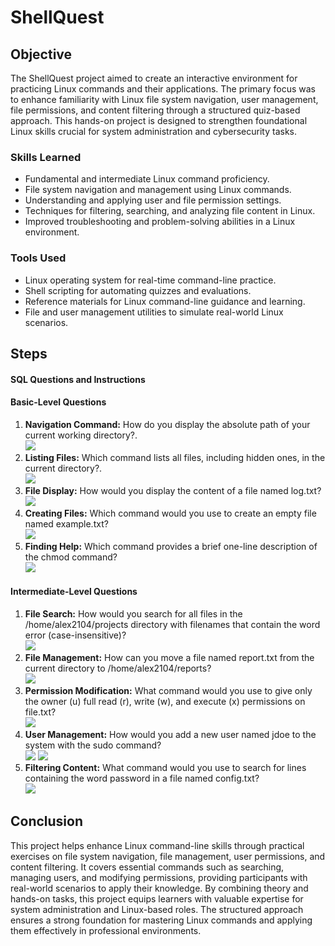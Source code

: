 # ShellQuest

## Objective

The ShellQuest project aimed to create an interactive environment for practicing Linux commands and their applications. The primary focus was to enhance familiarity with Linux file system navigation, user management, file permissions, and content filtering through a structured quiz-based approach. This hands-on project is designed to strengthen foundational Linux skills crucial for system administration and cybersecurity tasks.

### Skills Learned

- Fundamental and intermediate Linux command proficiency.
- File system navigation and management using Linux commands.
- Understanding and applying user and file permission settings.
- Techniques for filtering, searching, and analyzing file content in Linux.
- Improved troubleshooting and problem-solving abilities in a Linux environment.

  
### Tools Used

- Linux operating system for real-time command-line practice.
- Shell scripting for automating quizzes and evaluations.
- Reference materials for Linux command-line guidance and learning.
- File and user management utilities to simulate real-world Linux scenarios.

## Steps

#### SQL Questions and Instructions

#### Basic-Level Questions

1. **Navigation Command:** How do you display the absolute path of your current working directory?. <br/><img src="https://github.com/user-attachments/assets/f4d0e6b6-153d-49aa-9c96-8b5a64169d58" />
2. **Listing Files:** Which command lists all files, including hidden ones, in the current directory?. <br/><img src="https://github.com/user-attachments/assets/118d4e2f-b2e0-4ffc-949a-adc4324ac396" />
3. **File Display:** How would you display the content of a file named log.txt? <br/><img src="https://github.com/user-attachments/assets/f45ed103-0e3b-4fb3-b58a-8e19451f407a" />
4. **Creating Files:** Which command would you use to create an empty file named example.txt? <br/><img src="https://github.com/user-attachments/assets/8e21d817-ad97-4503-89d2-f299c87f76ac" />
5. **Finding Help:** Which command provides a brief one-line description of the chmod command? <br/><img src="https://github.com/user-attachments/assets/4e530058-2447-432b-a3f1-2aa7625a67b2" />

#### Intermediate-Level Questions

1. **File Search:** How would you search for all files in the /home/alex2104/projects directory with filenames that contain the word error (case-insensitive)? <br/><img src="https://github.com/user-attachments/assets/abec83b5-5d20-4121-8318-b598fdc3cc75" />
2. **File Management:** How can you move a file named report.txt from the current directory to /home/alex2104/reports? <br/><img src="https://github.com/user-attachments/assets/faba94a6-3946-41ac-80fd-c43f39cb0ec6" />
3. **Permission Modification:** What command would you use to give only the owner (u) full read (r), write (w), and execute (x) permissions on file.txt? <br/><img src="https://github.com/user-attachments/assets/5fddb389-d962-47fb-9949-4879db263c47" />
4. **User Management:** How would you add a new user named jdoe to the system with the sudo command? <br/><img src="https://github.com/user-attachments/assets/235896f3-4aa6-41b7-83d5-db8e3d10245b" /> <img src="https://github.com/user-attachments/assets/c0f40992-e5f1-4664-a248-07691fd56a63" />
5. **Filtering Content:** What command would you use to search for lines containing the word password in a file named config.txt? <br/><img src="https://github.com/user-attachments/assets/88720577-1d99-4b70-abe3-a1264d4ee1b0" />

## Conclusion

This project helps enhance Linux command-line skills through practical exercises on file system navigation, file management, user permissions, and content filtering. It covers essential commands such as searching, managing users, and modifying permissions, providing participants with real-world scenarios to apply their knowledge. By combining theory and hands-on tasks, this project equips learners with valuable expertise for system administration and Linux-based roles. The structured approach ensures a strong foundation for mastering Linux commands and applying them effectively in professional environments.


 
